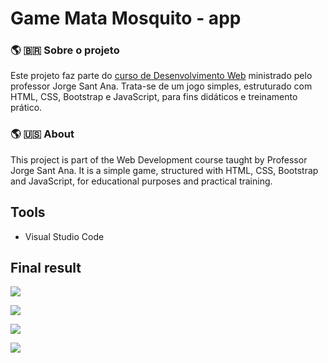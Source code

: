 # Game Mata Mosquito - app

### :earth_americas: :brazil: ​Sobre o projeto

Este projeto faz parte do [curso de Desenvolvimento Web](https://www.udemy.com/course/web-completo/) ministrado pelo professor Jorge Sant Ana. Trata-se de um jogo simples, estruturado com HTML, CSS, Bootstrap e JavaScript, para fins didáticos e treinamento prático.

### :earth_americas: :us: ​About 

This project is part of the Web Development course taught by Professor Jorge Sant Ana. It is a simple game, structured with HTML, CSS, Bootstrap and JavaScript, for educational purposes and practical training.

## Tools

- Visual Studio Code

## Final result

![](https://github.com/JorgeJuniorBSB/game_mata_mosquito_app/blob/b2fad2d4aea14ea031c02acb7ac6e9070bd28c73/public/home.png)

![](https://github.com/JorgeJuniorBSB/game_mata_mosquito_app/blob/b2fad2d4aea14ea031c02acb7ac6e9070bd28c73/public/app.png)

![](https://github.com/JorgeJuniorBSB/game_mata_mosquito_app/blob/b2fad2d4aea14ea031c02acb7ac6e9070bd28c73/public/victory.png)

![](https://github.com/JorgeJuniorBSB/game_mata_mosquito_app/blob/b2fad2d4aea14ea031c02acb7ac6e9070bd28c73/public/game_over.png)